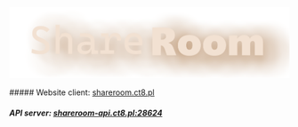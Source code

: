 ![Logo](https://raw.githubusercontent.com/gental-py/shareroom/106b33812b94f36c13d281d567b0a4b1ee461dff/assets/sh-logo.png)

##### Website client: [shareroom.ct8.pl](http://shareroom.ct8.pl/)

##### API server: [shareroom-api.ct8.pl:28624](http://shareroom-api.ct8.pl:28624/)

